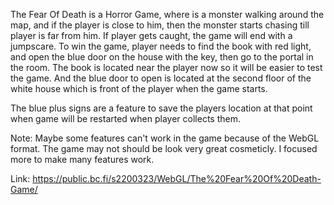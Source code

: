 The Fear Of Death is a Horror Game, where is a monster walking around the map, and if the player is close to him, then the monster starts chasing till player is far from him. 
If player gets caught, the game will end with a jumpscare. 
To win the game, player needs to find the book with red light, and open the blue door on the house with the key, then go to the portal in the room. 
The book is located near the player now so it will be easier to test the game. And the blue door to open is located at the second floor of the white house which is front of the player when the game starts.

The blue plus signs are a feature to save the players location at that point when game will be restarted when player collects them.

Note: Maybe some features can't work in the game because of the WebGL format.
The game may not should be look very great cosmeticly. I focused more to make many features work.

Link: https://public.bc.fi/s2200323/WebGL/The%20Fear%20Of%20Death-Game/
